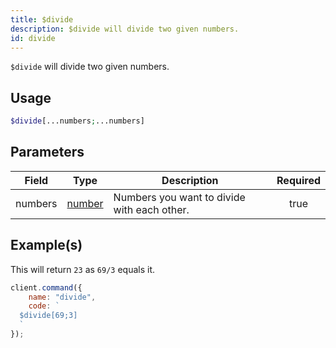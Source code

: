 ```yaml
---
title: $divide
description: $divide will divide two given numbers.
id: divide
---
```


`$divide` will divide two given numbers.

## Usage

```php
$divide[...numbers;...numbers]
```

## Parameters

| Field   | Type                                                                                              | Description                                 | Required |
| ------- | ------------------------------------------------------------------------------------------------- | ------------------------------------------- | :------: |
| numbers | [number](https://developer.mozilla.org/en-US/docs/Web/JavaScript/Reference/Global_Objects/Number) | Numbers you want to divide with each other. |   true   |

## Example(s)

This will return `23` as `69/3` equals it.

```javascript
client.command({
    name: "divide",
    code: `
  $divide[69;3]
  `
});
```
